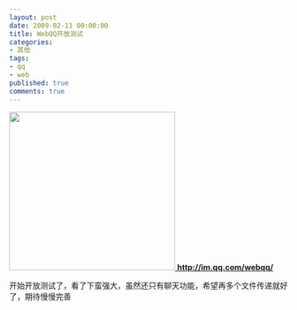 ```yaml
---
layout: post
date: 2009-02-11 00:00:00
title: WebQQ开放测试
categories:
- 其他
tags:
- qq
- web
published: true
comments: true
---
```

<p><a href="{{site.url}}/media/2009/02/login.gif" target="_blank"><img class="alignnone size-medium wp-image-334" title="login" src="{{site.url}}/media/2009/02/login-300x287.gif" alt="" width="300" height="287" />
<strong>http://im.qq.com/webqq/</strong></a></p>

<p>开始开放测试了，看了下蛮强大，虽然还只有聊天功能，希望再多个文件传递就好了，期待慢慢完善</p>

